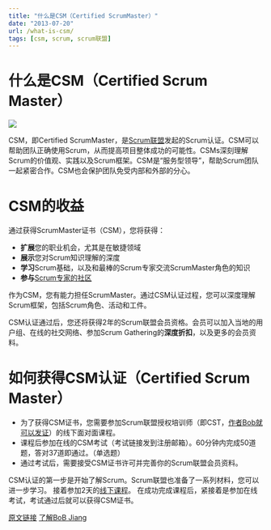 ```yaml
---
title: "什么是CSM（Certified ScrumMaster）"
date: "2013-07-20"
url: /what-is-csm/
tags: [csm, scrum, scrum联盟]
---
```


# 什么是CSM（Certified Scrum Master）
![](/wp-content/uploads/2014/01/SCR20146-Logos-Final-CSM-300x104.jpg)

CSM，即Certified ScrumMaster，是[Scrum联盟](http://scrumalliance.org)发起的Scrum认证。CSM可以帮助团队正确使用Scrum，从而提高项目整体成功的可能性。CSMs深刻理解Scrum的价值观、实践以及Scrum框架。CSM是“服务型领导”，帮助Scrum团队一起紧密合作。CSM也会保护团队免受内部和外部的分心。

# CSM的收益

通过获得ScrumMaster证书（CSM），您将获得：

- **扩展**您的职业机会，尤其是在敏捷领域
- **展示**您对Scrum知识理解的深度
- **学习**Scrum基础，以及和最棒的Scrum专家交流ScrumMaster角色的知识
- **参与**[Scrum专家的社区](https://www.meetup.com/AgileChina/)

作为CSM，您有能力担任ScrumMaster。通过CSM认证过程，您可以深度理解Scrum框架，包括Scrum角色、活动和工件。

CSM认证通过后，您还将获得2年的Scrum联盟会员资格。会员可以加入当地的用户组、在线的社交网络、参加Scrum Gathering的**深度折扣**，以及更多的会员资料。

# 如何获得CSM认证（Certified Scrum Master）

- 为了获得CSM证书，您需要参加Scrum联盟授权培训师（即CST，[作者Bob就可以发证](https://appmopev1px9533.h5.xiaoeknow.com/homepage)）的线下面对面课程。
- 课程后参加在线的CSM考试（考试链接发到注册邮箱）。60分钟内完成50道题，答对37道即通过。（单选题）
- 通过考试后，需要接受CSM证书许可并完善你的Scrum联盟会员资料。

CSM认证的第一步是开始了解Scrum。Scrum联盟也准备了一系列材料，您可以进一步学习。
接着参加2天的[线下课程](https://appmopev1px9533.h5.xiaoeknow.com/homepage)。
在成功完成课程后，紧接着是参加在线考试，考试通过后就可以获得CSM证书。

[原文链接](https://www.scrumalliance.org/get-certified/scrum-master-track/certified-scrummaster)
[了解BoB Jiang](/about.html)
